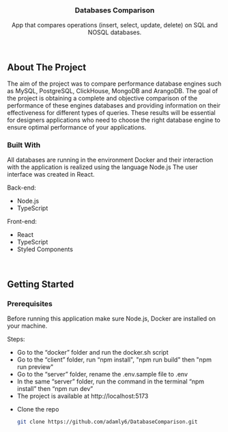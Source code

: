 <div id="top"></div>

<div align="center">
  <h3 align="center">Databases Comparison</h3>
  <p align="center">
    
  App that compares operations (insert, select, update, delete) on SQL and NOSQL databases.
    <br />
  </p>
</div>
</br>

<!-- ABOUT THE PROJECT -->
## About The Project

The aim of the project was to compare performance
database engines such as MySQL, PostgreSQL, ClickHouse,
MongoDB and ArangoDB. The goal of the project is
obtaining a complete and objective comparison of the performance of these engines
databases and providing information on their effectiveness for
different types of queries. These results will be essential for designers
applications who need to choose the right database engine to ensure
optimal performance of your applications.

### Built With

All databases are running in the environment
Docker and their interaction with the application is realized using the language
Node.js The user interface was created in React.

Back-end:
- Node.js
- TypeScript

Front-end:
- React
- TypeScript
- Styled Components
</br>


<!-- GETTING STARTED -->
## Getting Started

### Prerequisites

Before running this application make sure Node.js, Docker are installed on your machine.

Steps:
- Go to the “docker” folder and run the docker.sh script
- Go to the “client” folder, run “npm
install", "npm run build" then "npm run preview"
- Go to the “server” folder, rename the .env.sample file to
.env
- In the same “server” folder, run the command in the terminal
“npm install” then “npm run dev”
- The project is available at http://localhost:5173

* Clone the repo
   ```sh
   git clone https://github.com/adamly6/DatabaseComparison.git
   ```
